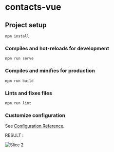 # contacts-vue

## Project setup
```
npm install
```

### Compiles and hot-reloads for development
```
npm run serve
```

### Compiles and minifies for production
```
npm run build
```

### Lints and fixes files
```
npm run lint
```

### Customize configuration
See [Configuration Reference](https://cli.vuejs.org/config/).

RESULT :

![Slice 2](https://user-images.githubusercontent.com/35894454/153391666-6e296e93-0d32-4c38-bfce-5ddc969990d1.png)
